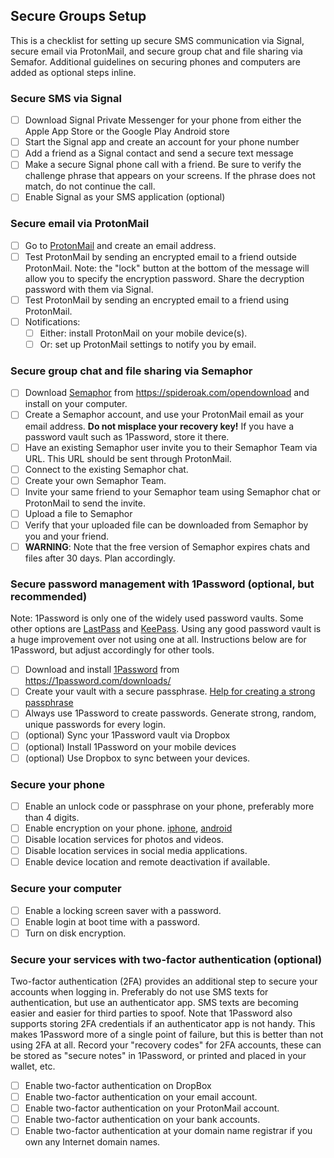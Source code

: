 ## Secure Groups Setup

This is a checklist for setting up secure SMS communication via Signal, secure
email via ProtonMail, and secure group chat and file sharing via Semafor.
Additional guidelines on securing phones and computers are added as optional
steps inline.

### Secure SMS via Signal

 - [ ] Download Signal Private Messenger for your phone from either the Apple App Store or the Google Play Android store
 - [ ] Start the Signal app and create an account for your phone number
 - [ ] Add a friend as a Signal contact and send a secure text message
 - [ ] Make a secure Signal phone call with a friend. Be sure to verify the challenge phrase that appears on your screens. If the phrase does not match, do not continue the call.
 - [ ] Enable Signal as your SMS application (optional)

### Secure email via ProtonMail

 - [ ] Go to [ProtonMail](https://protonmail.com/) and create an email address.
 - [ ] Test ProtonMail by sending an encrypted email to a friend outside ProtonMail. Note: the "lock" button at the bottom of the message will allow you to specify the encryption password. Share the decryption password with them via Signal.
 - [ ] Test ProtonMail by sending an encrypted email to a friend using ProtonMail.
 - [ ] Notifications:
   - [ ] Either: install ProtonMail on your mobile device(s).
   - [ ] Or: set up ProtonMail settings to notify you by email.

### Secure group chat and file sharing via Semaphor

 - [ ] Download [Semaphor](https://spideroak.com/personal/semaphor) from https://spideroak.com/opendownload and install on your computer.
 - [ ] Create a Semaphor account, and use your ProtonMail email as your email address.  **Do not misplace your recovery key!** If you have a password vault such as 1Password, store it there.
 - [ ] Have an existing Semaphor user invite you to their Semaphor Team via URL. This URL should be sent through ProtonMail.
 - [ ] Connect to the existing Semaphor chat.
 - [ ] Create your own Semaphor Team.
 - [ ] Invite your same friend to your Semaphor team using Semaphor chat or ProtonMail to send the invite.
 - [ ] Upload a file to Semaphor
 - [ ] Verify that your uploaded file can be downloaded from Semaphor by you and your friend.
 - [ ] **WARNING**: Note that the free version of Semaphor expires chats and files after 30 days. Plan accordingly.

### Secure password management with 1Password (optional, but recommended)

Note: 1Password is only one of the widely used password vaults. Some other
options are [LastPass](https://www.lastpass.com/) and
[KeePass](http://keepass.info/). Using any good password vault is a huge
improvement over not using one at all.  Instructions below are for 1Password,
but adjust accordingly for other tools.

 - [ ] Download and install [1Password](https://1password.com/) from https://1password.com/downloads/
 - [ ] Create your vault with a secure passphrase. [Help for creating a strong passphrase](https://www.schneier.com/blog/archives/2014/03/choosing_secure_1.html)
 - [ ] Always use 1Password to create passwords. Generate strong, random, unique passwords for every login.
 - [ ] (optional) Sync your 1Password vault via Dropbox
 - [ ] (optional) Install 1Password on your mobile devices
 - [ ] (optional) Use Dropbox to sync between your devices.

### Secure your phone

 - [ ] Enable an unlock code or passphrase on your phone, preferably more than 4 digits.
 - [ ] Enable encryption on your phone. [iphone](https://ssd.eff.org/en/module/how-encrypt-your-iphone), [android](https://www.howtogeek.com/141953/how-to-encrypt-your-android-phone-and-why-you-might-want-to/)
 - [ ] Disable location services for photos and videos.
 - [ ] Disable location services in social media applications.
 - [ ] Enable device location and remote deactivation if available.

### Secure your computer

 - [ ] Enable a locking screen saver with a password.
 - [ ] Enable login at boot time with a password.
 - [ ] Turn on disk encryption.

### Secure your services with two-factor authentication (optional)

Two-factor authentication (2FA) provides an additional step to secure your
accounts when logging in. Preferably do not use SMS texts for authentication,
but use an authenticator app. SMS texts are becoming easier and easier for third
parties to spoof.  Note that 1Password also supports storing 2FA credentials if
an authenticator app is not handy. This makes 1Password more of a single point
of failure, but this is better than not using 2FA at all. Record your "recovery
codes" for 2FA accounts, these can be stored as "secure notes" in 1Password, or
printed and placed in your wallet, etc.

 - [ ] Enable two-factor authentication on DropBox
 - [ ] Enable two-factor authentication on your email account.
 - [ ] Enable two-factor authentication on your ProtonMail account.
 - [ ] Enable two-factor authentication on your bank accounts.
 - [ ] Enable two-factor authentication at your domain name registrar if you own any Internet domain names.
